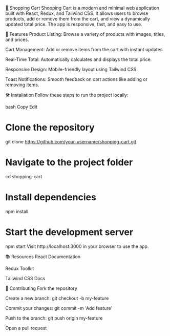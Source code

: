 🛒 Shopping Cart
Shopping Cart is a modern and minimal web application built with React, Redux, and Tailwind CSS. It allows users to browse products, add or remove them from the cart, and view a dynamically updated total price. The app is responsive, fast, and easy to use.

🚀 Features
Product Listing: Browse a variety of products with images, titles, and prices.

Cart Management: Add or remove items from the cart with instant updates.

Real-Time Total: Automatically calculates and displays the total price.

Responsive Design: Mobile-friendly layout using Tailwind CSS.

Toast Notifications: Smooth feedback on cart actions like adding or removing items.

🛠️ Installation
Follow these steps to run the project locally:

bash
Copy
Edit
# Clone the repository
git clone https://github.com/your-username/shopping-cart.git

# Navigate to the project folder
cd shopping-cart

# Install dependencies
npm install

# Start the development server
npm start
Visit http://localhost:3000 in your browser to use the app.

📚 Resources
React Documentation

Redux Toolkit

Tailwind CSS Docs

🤝 Contributing
Fork the repository

Create a new branch: git checkout -b my-feature

Commit your changes: git commit -m 'Add feature'

Push to the branch: git push origin my-feature

Open a pull request
